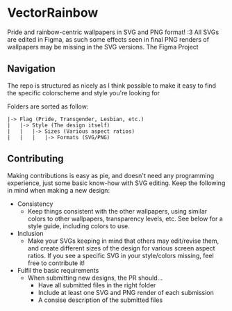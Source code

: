# VectorRainbow
Pride and rainbow-centric wallpapers in SVG and PNG format! :3
All SVGs are edited in Figma, as such some effects seen in final PNG renders of wallpapers may be missing in the SVG versions. The Figma Project 

## Navigation
The repo is structured as nicely as I think possible to make it easy to find the specific colorscheme and style you're looking for

Folders are sorted as follow:
```
|-> Flag (Pride, Transgender, Lesbian, etc.)
|   |-> Style (The design itself)
|   |   |-> Sizes (Various aspect ratios)
|   |   |   |-> Formats (SVG/PNG)
```
## Contributing
Making contributions is easy as pie, and doesn't need any programming experience, just some basic know-how with SVG editing. Keep the following in mind when making a new design:
- Consistency
  - Keep things consistent with the other wallpapers, using similar colors to other wallpapers, transparency levels, etc. See below for a style guide, including colors to use. 
- Inclusion
  - Make your SVGs keeping in mind that others may edit/revise them, and create different sizes of the design for various screen aspect ratios. If you see a specific SVG in your style/colors missing, feel free to contribute it!
- Fulfil the basic requirements
  - When submitting new designs, the PR should...
    - Have all submitted files in the right folder
    - Include at least one SVG and PNG render of each submission
    - A consise description of the submitted files
   
    
